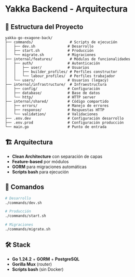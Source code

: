 # Yakka Backend - Arquitectura

## 📁 Estructura del Proyecto
```
yakka-go-exagone-back/
├── commands/                 # Scripts de ejecución
│   ├── dev.sh               # Desarrollo
│   ├── start.sh             # Producción
│   └── migrate.sh           # Migraciones
├── internal/features/        # Módulos de funcionalidades
│   ├── auth/                # Autenticación
│   │   ├── user/            # Usuarios
│   │   ├── builder_profiles/ # Perfiles constructor
│   │   └── labour_profiles/  # Perfiles trabajador
│   └── users/               # Usuarios (legacy)
├── internal/infrastructure/  # Infraestructura
│   ├── config/              # Configuración
│   ├── database/            # Base de datos
│   └── http/                # HTTP server
├── internal/shared/         # Código compartido
│   ├── errors/              # Manejo de errores
│   ├── response/            # Respuestas HTTP
│   └── validation/          # Validaciones
├── .env.dev                 # Configuración desarrollo
├── .env.prod                # Configuración producción
└── main.go                  # Punto de entrada
```

## 🏗️ Arquitectura
- **Clean Architecture** con separación de capas
- **Feature-based** por módulos
- **GORM** para migraciones automáticas
- **Scripts bash** para ejecución

## 🚀 Comandos
```bash
# Desarrollo
./commands/dev.sh

# Producción  
./commands/start.sh

# Migraciones
./commands/migrate.sh
```

## 🛠️ Stack
- **Go 1.24.2** + **GORM** + **PostgreSQL**
- **Gorilla Mux** (router)
- **Scripts bash** (sin Docker)
